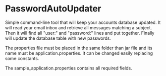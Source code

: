 # PasswordAutoUpdater

Simple command-line tool that will keep your accounts database updated. It will read your email inbox and retrieve all messages matching a subject. Then it will find all "user:" and "password:" lines and put together. Finally will update the database table with new passwords.

The properties file must be placed in the same folder than jar file and its name must be application.properties. It can be changed easily replacing some constants.

The sample_application.properties contains all required fields.
